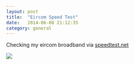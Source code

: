 ```yaml
---
layout: post
title:  "Eircom Speed Test"
date:   2014-06-08 21:12:35
category: general
---
```


Checking my eircom broadband via [speedtest.net](http://www.speedtest.net)

<a href="http://www.speedtest.net/my-result/3551210880"><img src="http://www.speedtest.net/result/3551210880.png" /></a>